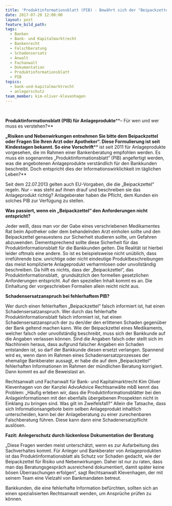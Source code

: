 ```yaml
---
title: 'Produktinformationsblatt (PIB) - Bewährt sich der "Beipackzettel" bei Anlageberatungen?'
date: 2017-07-20 12:00:00
layout: post
feature_bild_path:
tags:
  - Banken
  - Bank- und Kapitalmarktrecht
  - Bankenrecht
  - Falschberatung
  - Schadensersatz
  - Anwalt
  - Fachanwalt
  - Dokumentation
  - Produktinformationsblatt
  - PIB
topics:
  - bank-und-kapitalmarktrecht
  - anlegerschutz
team_member: kim-oliver-klevenhagen
---
```



&nbsp;

**Produktinformationsblatt (PIB) f&uuml;r Anlageprodukte****– F&uuml;r wen und wer muss es verstehen?**

**„Risiken und Nebenwirkungen entnehmen Sie bitte dem Beipackzettel oder Fragen Sie Ihren Arzt oder Apotheker“. Diese Formulierung ist seit Kindestagen bekannt. So eine Vorschrift**** ist seit 2011 f&uuml;r Anlageprodukte vorgesehen, die im Rahmen einer Bankenberatung empfohlen werden. Es muss ein sogenanntes „Produktinformationsblatt“ (PIB) angefertigt werden, was die angebotenen Anlageprodukte verst&auml;ndlich f&uuml;r den Bankkunden beschreibt. Doch entspricht dies der Informationswirklichkeit im t&auml;glichen Leben?**

Seit dem 22.07.2013 gelten auch EU-Vorgaben, die die „Beipackzettel“ regeln. Nur – was steht auf ihnen drauf und beschreiben sie das Anlageprodukt richtig? Anlageberater haben die Pflicht, dem Kunden ein solches PIB zur Verf&uuml;gung zu stellen.

**Was passiert, wenn ein „Beipackzettel“ den Anforderungen nicht entspricht?**

Jeder wei&szlig;, dass man vor der Gabe eines verschriebenen Medikamentes Rat beim Apotheker oder dem behandelnden Arzt einholen sollte und den Beipackzettel genauestens zur Sicherheit studieren sollte, um Gefahren abzuwenden. Dementsprechend sollte diese Sicherheit f&uuml;r das Produktinformationsblatt f&uuml;r die Bankkunden gelten. Die Realit&auml;t ist hierbei leider oftmals eine andere. So ist es beispielsweise nicht un&uuml;blich, dass irref&uuml;hrende bzw. unrichtige oder nicht eindeutige Produktbeschreibungen das meist komplizierte Anlageprodukt verharmlosen oder unvollst&auml;ndig beschreiben. Da hilft es nichts, dass der „Beipackzettel“, das Produktinformationsblatt,&nbsp; grunds&auml;tzlich den formellen gesetzlichen Anforderungen entspricht. Auf den speziellen Inhalt kommt es an. Die Einhaltung der vorgeschrieben Formalien allein reicht nicht aus.

**Schadensersatzanspruch bei fehlerhaftem PIB?**

Wer durch einen fehlerhaften „Beipackzettel“ falsch informiert ist, hat einen Schadensersatzanspruch. Wer durch das fehlerhafte Produktinformationsblatt falsch informiert ist, hat einen Schadensersatzanspruch der zu den/der den erlittenen Schaden gegen&uuml;ber der Bank geltend machen kann. Wie der Beipackzettel eines Medikaments, welcher falsch oder unvollst&auml;ndig beschreibt, muss sich der Bankkunde auf die Angaben verlassen k&ouml;nnen. Sind die Angaben falsch oder stellt sich im Nachhinein heraus, dass aufgrund falscher Angaben ein Schaden entstanden ist, so darf der Bankkunde diesen ersetzt verlangen. Spannend wird es, wenn dann im Rahmen eines Schadensersatzprozesses der ehemalige Bankberater aussagt, er habe die auf dem „Beipackzettel“ fehlerhaften Informationen im Rahmen der m&uuml;ndlichen Beratung korrigiert. Dann kommt es auf die Beweislast an.

Rechtsanwalt und Fachanwalt f&uuml;r Bank- und Kapitalmarktrecht Kim Oliver Klevenhagen von der Kanzlei AdvoAdvice Rechtsanw&auml;lte mbB kennt das Problem: „H&auml;ufig erleben wir, dass die Produktinformationsbl&auml;tter bei den Anlageinformationen mit den ebenfalls &uuml;bergebenen Prospekten nicht in Einklang zu bringen sind. Was gilt im Zweifelsfall?“ Allein die Tatsache, dass sich Informationsangebote beim selben Anlageprodukt inhaltlich unterscheiden, kann bei der Anlageberatung zu einer zurechenbaren Falschberatung f&uuml;hren. Diese kann dann eine Schadenersatzpflicht ausl&ouml;sen.

**Fazit: Anlegerschutz durch l&uuml;ckenlose Dokumentation der Beratung**

„Diese Fragen werden meist untersch&auml;tzt, wenn es zur Aufarbeitung des Sachverhaltes kommt. F&uuml;r Anleger und Bankberater von Anlageprodukten ist das Produktinformationsblatt als Schutz vor Schaden gedacht, wie der Beipackzettel f&uuml;r Risiko und Nebenwirkungen. Daher ist nur zu raten, dass man das Beratungsgespr&auml;ch ausreichend dokumentiert, damit sp&auml;ter keine b&ouml;sen &Uuml;berraschungen erfolgen“, sagt Rechtsanwalt Klevenhagen, der mit seinem Team eine Vielzahl von Bankmandaten betreut.

Bankkunden, die eine fehlerhafte Information bef&uuml;rchten, sollten sich an einen spezialisierten Rechtsanwalt wenden, um Anspr&uuml;che pr&uuml;fen zu k&ouml;nnen.